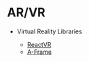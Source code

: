 # AR/VR

- Virtual Reality Libraries

  - [ReactVR](https://facebook.github.io/react-vr/)
  - [A-Frame](https://aframe.io/)
